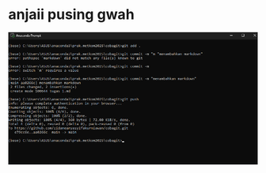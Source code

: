 # anjaii pusing gwah

![image alt](https://github.com/zidanearyasyifakurniawan/cobagit/blob/e281267318bcb6456fb69ea4655c6d865e736d1c/Screenshot%202025-09-21%20205437.png) 
